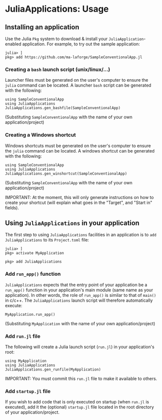 # JuliaApplications: Usage

<a name="Installing_Application"></a>
## Installing an application

Use the Julia `Pkg` system to download & install your `JuliaApplication`-enabled application.
For example, to try out the sample application:

```julia-repl
julia> ]
pkg> add https://github.com/ma-laforge/SampleConventionalApp.jl
```

<a name="Installing_bashscript"></a>
### Creating a `bash` launch script (unix/linux/...)

Launcher files must be generated on the user's computer to ensure the `julia` command can be located.
A launcher `bash` script can be generated with the following:

```julia-repl
using SampleConventionalApp
using JuliaApplications
JuliaApplications.gen_bashfile(SampleConventionalApp)
```
(Substituting `SampleConventionalApp` with the name of your own application/project)

<a name="Installing_winshortcut"></a>
### Creating a Windows shortcut

Windows shortcuts must be generated on the user's computer to ensure the `julia` command can be located.
A windows shortcut can be generated with the following:

```julia-repl
using SampleConventionalApp
using JuliaApplications
JuliaApplications.gen_winshortcut(SampleConventionalApp)
```

(Substituting `SampleConventionalApp` with the name of your own application/project)

IMPORTANT: At the moment, this will only generate instructions on how to create your shortcut
(will explain what goes in the "Target", and "Start in" fields).

<a name="Using_JuliaApplications"></a>
## Using `JuliaApplications` in your application

The first step to using `JuliaApplications` facilities in an application is to `add`
`JuliaApplications` to its `Project.toml` file:

```julia-repl
julia> ]
pkg> activate MyApplication

pkg> add JuliaApplications
```

<a name="add_run_app"></a>
### Add `run_app()` function

`JuliaApplications` expects that the entry point of your application be a `run_app()`
function in your application's main module (same name as your application).
In other words, the role of `run_app()` is similar to that of `main()` in c/c++.
The `JuliaApplications` launch script will therefore automatically execute:

```julia-repl
MyApplication.run_app()
```

(Substituting `MyApplication` with the name of your own application/project)

<a name="add_run_jl"></a>
### Add `run.jl` file

The following will create a Julia launch script (`run.jl`) in your application's root:

```julia-repl
using MyApplication
using JuliaApplications
JuliaApplications.gen_runfile(MyApplication)
```

IMPORTANT: You must commit this `run.jl` file to make it available to others.

<a name="add_startup_jl"></a>
### Add `startup.jl` file

If you wish to add code that is only executed on startup (when `run.jl` is executed),
add it the (optional) `startup.jl` file located in the root directory of your application/project.
